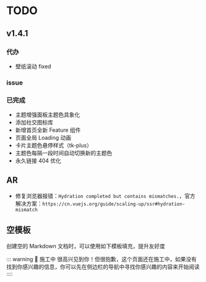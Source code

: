 # TODO

## v1.4.1

### 代办

- 壁纸滚动 fixed

### issue

### 已完成

- 主题增强面板主题色具象化
- 添加社交图标库
- 新增首页全新 Feature 组件
- 页面全局 Loading 动画
- 卡片主题色悬停样式（tk-plus）
- 主题色每隔一段时间自动切换新的主题色
- 永久链接 404 优化

## AR

- 修复浏览器报错：`Hydration completed but contains mismatches.`，官方解决方案：`https://cn.vuejs.org/guide/scaling-up/ssr#hydration-mismatch`

## 空模板

创建空的 Markdown 文档时，可以使用如下模板填充，提升友好度

::: warning 🚧 施工中
很高兴见到你！但很抱歉，这个页面还在施工中，如果没有找到你感兴趣的信息，你可以先在侧边栏的导航中寻找你感兴趣的内容来开始阅读
::::
